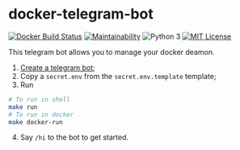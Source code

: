 docker-telegram-bot
===================

[![Docker Build Status](https://img.shields.io/docker/cloud/build/altaris/docker-telegram-bot)](https://hub.docker.com/r/altaris/docker-telegram-bot/)
[![Maintainability](https://api.codeclimate.com/v1/badges/ca764082909cf0056c51/maintainability)](https://codeclimate.com/github/altaris/docker-telegram-bot/maintainability)
![Python 3](https://badgen.net/badge/Python/3/blue)
[![MIT License](https://badgen.net/badge/license/MIT/blue)](https://choosealicense.com/licenses/mit/)

This telegram bot allows you to manage your docker deamon.

1. [Create a telegram bot](https://telegram.me/botfather);
2. Copy a `secret.env` from the `secret.env.template` template;
3. Run
```sh
# To run in shell
make run
# To run in docker
make docker-run
```
4. Say `/hi` to the bot to get started.
